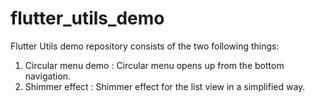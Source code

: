 # flutter_utils_demo

Flutter Utils demo repository consists of the two following things:
1. Circular menu demo : Circular menu opens up from the bottom navigation.
2. Shimmer effect : Shimmer effect for the list view in a simplified way.
